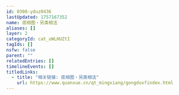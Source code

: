 ```yaml
---
id: 0308-yduz0436
lastUpdated: 1757167352
name: 痣相图・另类相法
aliases: []
layer: 2
categoryId: cat_uWLHUZtI
tagIds: []
nsfw: false
parent: ""
relatedEntries: []
timelineEvents: []
titledLinks:
  - title: "相关链接: 痣相图・另类相法"
    url: https://www.quanxue.cn/qt_mingxiang/gongduxfindex.html
---
```


